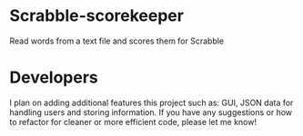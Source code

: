 # Scrabble-scorekeeper
Read words from a text file and scores them for Scrabble

# Developers
I plan on adding additional features this project such as: GUI, JSON data for handling users and storing information.  If you have any suggestions or how to refactor for cleaner or more efficient code, please let me know!
